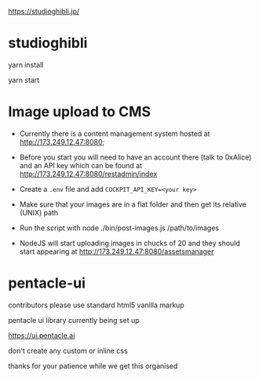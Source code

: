 https://studioghibli.jp/


# studioghibli


yarn install

yarn start


# Image upload to CMS

- Currently there is a content management system hosted at http://173.249.12.47:8080;

- Before you start you will need to have an account there (talk to 0xAlice) and an API key which can be found at http://173.249.12.47:8080/restadmin/index

- Create a `.env` file and add `COCKPIT_API_KEY=<your key>`

- Make sure that your images are in a flat folder and then get its relative (UNIX) path

- Run the script with  node ./bin/post-images.js /path/to/images

- NodeJS will start uploading images in chucks of 20 and they should start appearing at http://173.249.12.47:8080/assetsmanager

# pentacle-ui


contributors please use standard html5 vanilla markup


pentacle ui library currently being set up

https://ui.pentacle.ai

don't create any custom or inline css

thanks for your patience while we get this organised
